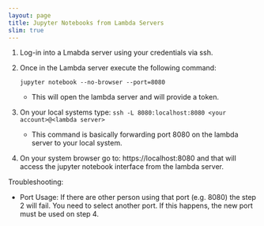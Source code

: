 ```yaml
---
layout: page
title: Jupyter Notebooks from Lambda Servers
slim: true
---
```


1. Log-in into a Lmabda server using your credentials via ssh.
1. Once in the Lambda server execute the following command:
   
   ```jupyter notebook --no-browser --port=8080```
   - This will open the lambda server and will provide a token.
1. On your local systems type:
   ```ssh -L 8080:localhost:8080 <your account>@<lambda server>```
   
   - This command is basically forwarding port 8080 on the lambda server to your local system.
1. On your system browser go to: https://localhost:8080 and that will access the jupyter notebook interface from the lambda server.

Troubleshooting:
- Port Usage:
    If there are other person using that port (e.g. 8080) the step 2 will fail.  You need to select another port.  If this happens, the new port must be used on step 4.

